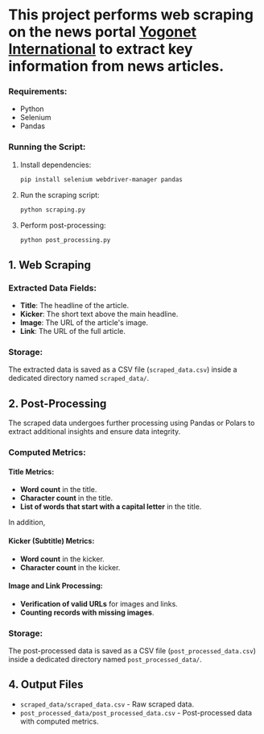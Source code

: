 # This project performs web scraping on the news portal [Yogonet International](https://www.yogonet.com/international/) to extract key information from news articles.

### Requirements:
- Python
- Selenium
- Pandas

### Running the Script:
1. Install dependencies:
   ```bash
   pip install selenium webdriver-manager pandas
   ```
2. Run the scraping script:
   ```bash
   python scraping.py
   ```
3. Perform post-processing:
   ```bash
   python post_processing.py
   ```

## 1. Web Scraping

### Extracted Data Fields:
- **Title**: The headline of the article.
- **Kicker**: The short text above the main headline.
- **Image**: The URL of the article's image.
- **Link**: The URL of the full article.

### Storage:
The extracted data is saved as a CSV file (`scraped_data.csv`) inside a dedicated directory named `scraped_data/`.

## 2. Post-Processing
The scraped data undergoes further processing using Pandas or Polars to extract additional insights and ensure data integrity.

### Computed Metrics:
#### Title Metrics:
- **Word count** in the title.
- **Character count** in the title.
- **List of words that start with a capital letter** in the title.

In addition,

#### Kicker (Subtitle) Metrics:
- **Word count** in the kicker.
- **Character count** in the kicker.

#### Image and Link Processing:
- **Verification of valid URLs** for images and links.
- **Counting records with missing images**.

### Storage:
The post-processed data is saved as a CSV file (`post_processed_data.csv`) inside a dedicated directory named `post_processed_data/`.

## 4. Output Files
- `scraped_data/scraped_data.csv` - Raw scraped data.
- `post_processed_data/post_processed_data.csv` - Post-processed data with computed metrics.

